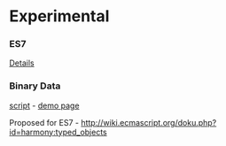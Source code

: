 Experimental
============

### ES7

[Details](es7.md)

### Binary Data

[script](bindata.js) -
[demo page](http://inexorabletash.github.io/polyfill/experimental/demos/bindata.html)

Proposed for ES7 - http://wiki.ecmascript.org/doku.php?id=harmony:typed_objects
